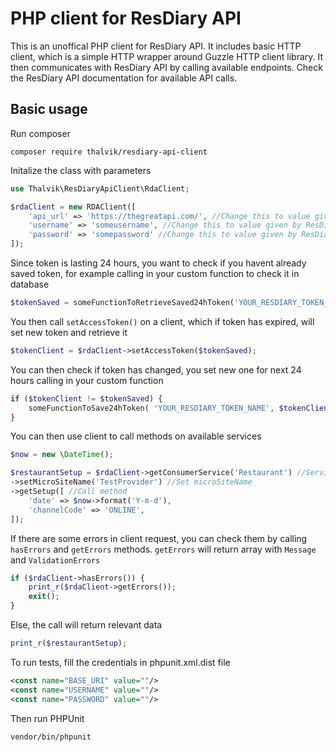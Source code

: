 PHP client for ResDiary API
========

This is an unoffical PHP client for ResDiary API. It includes basic HTTP client, which is a simple
HTTP wrapper around Guzzle HTTP client library. It then communicates with ResDiary API by calling 
available endpoints. Check the ResDiary API documentation for available API calls.


Basic usage
------------------------

Run composer

`composer require thalvik/resdiary-api-client`


Initalize the class with parameters


```php
use Thalvik\ResDiaryApiClient\RdaClient;

$rdaClient = new RDAClient([
	'api_url' => 'https://thegreatapi.com/', //Change this to value given by ResDiary
	'username' => 'someusername', //Change this to value given by ResDiary
	'password' => 'somepassword' //Change this to value given by ResDiary
]);
```

Since token is lasting 24 hours, you want to check if you havent already saved token, for example calling in
your custom function to check it in database

```php
$tokenSaved = someFunctionToRetrieveSaved24hToken('YOUR_RESDIARY_TOKEN_NAME');
```

You then call `setAccessToken()` on a client, which if token has expired, will set new token and retrieve it
```php
$tokenClient = $rdaClient->setAccessToken($tokenSaved);
```

You can then check if token has changed, you set new one for next 24 hours calling in your custom function
```php
if ($tokenClient != $tokenSaved) {
	someFunctionToSave24hToken( 'YOUR_RESDIARY_TOKEN_NAME', $tokenClient);
}
```
You can then use client to call methods on available services
```php
$now = new \DateTime();

$restaurantSetup = $rdaClient->getConsumerService('Restaurant') //Service name
->setMicroSiteName('TestProvider') //Set microSiteName
->getSetup([ //Call method
	'date' => $now->format('Y-m-d'),
	'channelCode' => 'ONLINE',
]);
```

If there are some errors in client request, you can check them by calling `hasErrors` and `getErrors` methods. `getErrors`
will return array with `Message` and `ValidationErrors`

```php
if ($rdaClient->hasErrors()) {
	print_r($rdaClient->getErrors());
	exit();
}
```

Else, the call will return relevant data
```php
print_r($restaurantSetup);
```

To run tests, fill the credentials in phpunit.xml.dist file

```xml
<const name="BASE_URI" value=""/>
<const name="USERNAME" value=""/>
<const name="PASSWORD" value=""/>
```

Then run PHPUnit

`vendor/bin/phpunit`


